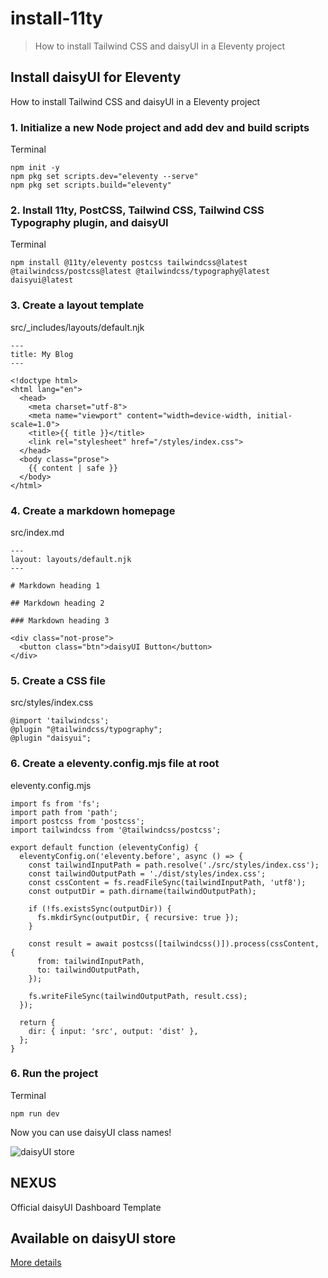 # install-11ty

> How to install Tailwind CSS and daisyUI in a Eleventy project



## Install daisyUI for Eleventy

How to install Tailwind CSS and daisyUI in a Eleventy project

### [](#1-initialize-a-new-node-project-and-add-dev-and-build-scripts)1\. Initialize a new Node project and add dev and build scripts

Terminal

```
npm init -y
npm pkg set scripts.dev="eleventy --serve"
npm pkg set scripts.build="eleventy"
```

### [](#2-install-11ty-postcss-tailwind-css-tailwind-css-typography-plugin-and-daisyui)2\. Install 11ty, PostCSS, Tailwind CSS, Tailwind CSS Typography plugin, and daisyUI

Terminal

```
npm install @11ty/eleventy postcss tailwindcss@latest @tailwindcss/postcss@latest @tailwindcss/typography@latest daisyui@latest
```

### [](#3-create-a-layout-template)3\. Create a layout template

src/\_includes/layouts/default.njk

```
---
title: My Blog
---

<!doctype html>
<html lang="en">
  <head>
    <meta charset="utf-8">
    <meta name="viewport" content="width=device-width, initial-scale=1.0">
    <title>{{ title }}</title>
    <link rel="stylesheet" href="/styles/index.css">
  </head>
  <body class="prose">
    {{ content | safe }}
  </body>
</html>
```

### [](#4-create-a-markdown-homepage)4\. Create a markdown homepage

src/index.md

```
---
layout: layouts/default.njk
---

# Markdown heading 1

## Markdown heading 2

### Markdown heading 3

<div class="not-prose">
  <button class="btn">daisyUI Button</button>
</div>
```

### [](#5-create-a-css-file)5\. Create a CSS file

src/styles/index.css

```
@import 'tailwindcss';
@plugin "@tailwindcss/typography";
@plugin "daisyui";
```

### [](#6-create-a-eleventyconfigmjs-file-at-root)6\. Create a eleventy.config.mjs file at root

eleventy.config.mjs

```
import fs from 'fs';
import path from 'path';
import postcss from 'postcss';
import tailwindcss from '@tailwindcss/postcss';

export default function (eleventyConfig) {
  eleventyConfig.on('eleventy.before', async () => {
    const tailwindInputPath = path.resolve('./src/styles/index.css');
    const tailwindOutputPath = './dist/styles/index.css';
    const cssContent = fs.readFileSync(tailwindInputPath, 'utf8');
    const outputDir = path.dirname(tailwindOutputPath);

    if (!fs.existsSync(outputDir)) {
      fs.mkdirSync(outputDir, { recursive: true });
    }

    const result = await postcss([tailwindcss()]).process(cssContent, {
      from: tailwindInputPath,
      to: tailwindOutputPath,
    });

    fs.writeFileSync(tailwindOutputPath, result.css);
  });

  return {
    dir: { input: 'src', output: 'dist' },
  };
}
```

### [](#6-run-the-project)6\. Run the project

Terminal

```
npm run dev
```

Now you can use daisyUI class names!

![daisyUI store](https://img.daisyui.com/images/store/nexus.webp)

## NEXUS  
Official daisyUI Dashboard Template

## Available on daisyUI store

[More details](/store)

